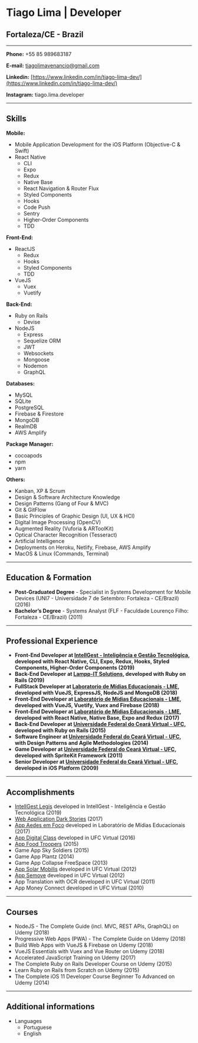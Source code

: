# Tiago Lima | Developer
## Fortaleza/CE - Brazil

---

**Phone:** +55 85 989683187

**E-mail:** tiagolimavenancio@gmail.com

**Linkedin:** [https://www.linkedin.com/in/tiago-lima-dev/](https://www.linkedin.com/in/tiago-lima-dev/)

**Instagram:** tiago.lima.developer

---

## Skills


**Mobile:**
* Mobile Application Development for the iOS Platform (Objective-C & Swift) 
* React Native 
  - CLI
  - Expo
  - Redux
  - Native Base
  - React Navigation & Router Flux
  - Styled Components
  - Hooks
  - Code Push
  - Sentry
  - Higher-Order Components
  - TDD
  
  
**Front-End:**
* ReactJS
  - Redux
  - Hooks
  - Styled Components
  - TDD
* VueJS
  - Vuex
  - Vuetify


**Back-End:**
* Ruby on Rails
  - Devise 
* NodeJS 
  - Express
  - Sequelize ORM
  - JWT
  - Websockets
  - Mongoose
  - Nodemon
  - GraphQL
  
  

**Databases:**
* MySQL
* SQLite
* PostgreSQL
* Firebase & Firestore
* MongoDB
* RealmDB
* AWS Amplify


**Package Manager:**
* cocoapods
* npm
* yarn


**Others:**
* Kanban, XP & Scrum
* Design & Software Architecture Knowledge
* Design Patterns (Gang of Four & MVC)
* Git & GitFlow
* Basic Principles of Graphic Design (UI, UX & HCI)
* Digital Image Processing (OpenCV)
* Augmented Reality (Vuforia & ARToolKit)
* Optical Character Recognition (Tesseract)
* Artificial Intelligence
* Deployments on Heroku, Netlify, Firebase, AWS Amplify
* MacOS & Linux (Commands, Terminal)


---

## Education & Formation

* **Post-Graduated Degree** - Specialist in Systems Development for Mobile Devices (UNI7 - Universidade 7 de Setembro: Fortaleza - CE/Brazil) (2016)
* **Bachelor’s Degree** - Systems Analyst (FLF - Faculdade Lourenço Filho: Fortaleza - CE/Brazil) (2011)


---


## Professional Experience
* **Front-End Developer at [IntellGest - Inteligência e Gestão Tecnológica](https://www.linkedin.com/company/intellgest/), developed with React Native, CLI, Expo, Redux, Hooks, Styled Components, Higher-Order Components (2019)** 
* **Back-End Developer at [Lampp-IT Solutions](https://www.lampp-it.com.br/), developed with Ruby on Rails (2019)**
* **FullStack Developer at [Laboratorio de Mídias Educacionais - LME](http://lme.ufc.br/), developed with VueJS, ExpressJS, NodeJS and MongoDB (2018)**
* **Front-End Developer at [Laboratório de Mídias Educacionais - LME](http://lme.ufc.br/), developed with VueJS, Vuetify, Vuex and Firebase (2018)**
* **Front-End Developer at [Laboratório de Mídias Educacionais - LME](http://lme.ufc.br/), developed with React Native, Native Base, Expo and Redux (2017)**
* **Back-End Developer at [Universidade Federal do Ceará Virtual - UFC](http://portal.virtual.ufc.br/), developed with Ruby on Rails (2015)**
* **Software Engineer at [Universidade Federal do Ceará Virtual - UFC](http://portal.virtual.ufc.br/), with Design Patterns and Agile Methodologies (2014)**
* **Game Developer at [Universidade Federal do Ceará Virtual - UFC](http://portal.virtual.ufc.br/), developed with SpriteKit Framework (2011)**
* **Senior Developer at [Universidade Federal do Ceará Virtual - UFC](http://portal.virtual.ufc.br/), developed in iOS Platform (2009)**



---



## Accomplishments
* [IntellGest Legis](https://apps.apple.com/us/app/intellgest-legis/id1478737517?ls=1) developed in IntellGest - Inteligência e Gestão Tecnológica (2019)
* [Web Application Dark Stories](http://dark-stories.herokuapp.com/) (2017)
* [App Aedes em Foco](https://itunes.apple.com/br/app/aedes-em-foco-lme/id1146901883?l=en&mt=8) developed in Laboratório de Mídias Educacionais (2017)
* [App Digital Class](https://itunes.apple.com/br/app/digital-class/id1199107757?l=en&mt=8) developed in UFC Virtual (2016)
* [App Food Troopers](http://tribunadoceara.uol.com.br/noticias/tecnologia/cearenses-criam-aplicativo-com-informacoes-sobre-food-trucks-de-fortaleza/) (2015)
* Game App Sky Soldiers (2015)
* Game App Plantz (2014)
* Game App Collapse FreeSpace (2013)
* [App Solar Mobilis](https://itunes.apple.com/br/app/solar-mobilis/id1213025314?l=en&mt=8) developed in UFC Virtual (2012)
* [App Semove](https://play.google.com/store/apps/details?id=com.semove) developed in UFC Virtual (2012)
* App Translation with OCR developed in UFC Virtual (2011) 
* App Money Connect developed in UFC Virtual (2010) 


---

## Courses

* NodeJS - The Complete Guide (incl. MVC, REST APIs, GraphQL) on Udemy (2018)
* Progressive Web Apps (PWA) - The Complete Guide on Udemy (2018)
* Build Web Apps with VueJS & Firebase on Udemy (2018)
* VueJS Essentials with Vuex and Vue Router on Udemy (2018)
* Accelerated JavaScript Training on Udemy (2017)
* The Complete Ruby on Rails Developer Course on Udemy (2015)
* Learn Ruby on Rails from Scratch on Udemy (2015)
* The Complete iOS 11 Developer Course Beginner To Advanced on Udemy (2014)


---

## Additional informations

* Languages 
  - Portuguese
  - English





